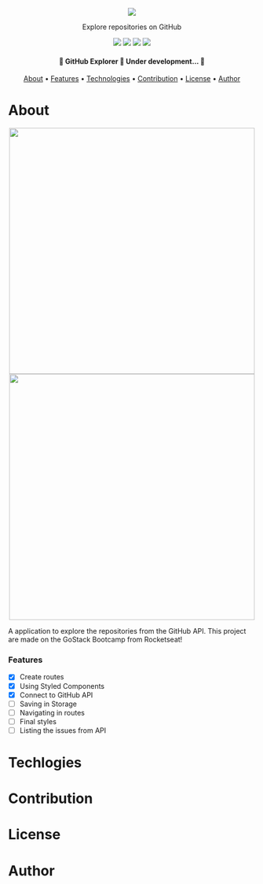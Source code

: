 <p align="center">
  <img src="https://user-images.githubusercontent.com/57778245/92287977-b631f100-eee1-11ea-8b98-35755a8e25ad.png" />
</p>
<p align="center">Explore repositories on GitHub</p>

<p align="center">
  <img src="https://img.shields.io/github/issues/lucasbaquinoo/github-explorer-rocketseat?style=flat-square" />
  <img src="https://img.shields.io/github/forks/lucasbaquinoo/github-explorer-rocketseat?style=flat-square" />
  <img src="https://img.shields.io/github/stars/lucasbaquinoo/github-explorer-rocketseat?style=flat-square" />
  <img src="https://img.shields.io/github/license/lucasbaquinoo/github-explorer-rocketseat?style=flat-square" />
</p>

<h4 align="center">
	🚧  GitHub Explorer 🚀 Under development...  🚧
</h4>

<p align="center">
 <a href="#About">About</a> •
 <a href="#Features">Features</a> •
 <a href="#Technologies">Technologies</a> •
 <a href="#Contribution">Contribution</a> •
 <a href="#License">License</a> •
 <a href="#Author">Author</a>
</p>

# About
<div align="center">
  <img src="https://user-images.githubusercontent.com/57778245/92289162-e1b6da80-eee5-11ea-99bd-6dd3cf5171c8.png" width="500px" />
  <img src="https://user-images.githubusercontent.com/57778245/92289166-e4b1cb00-eee5-11ea-9a4a-5c0bfc0ecdf1.png" width="500px" />
</div>
<p> A application to explore the repositories from the GitHub API. This project are made on the GoStack Bootcamp from Rocketseat! </p>

### Features

- [x] Create routes
- [x] Using Styled Components
- [x] Connect to GitHub API
- [ ] Saving in Storage
- [ ] Navigating in routes
- [ ] Final styles
- [ ] Listing the issues from API

# Techlogies

# Contribution

# License

# Author
